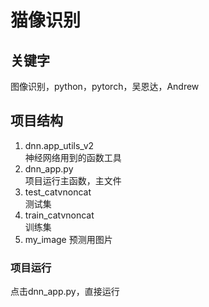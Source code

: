 # 猫像识别
## 关键字
图像识别，python，pytorch，吴恩达，Andrew
## 项目结构
1. dnn.app_utils_v2  
    神经网络用到的函数工具
2. dnn_app.py  
    项目运行主函数，主文件
3. test_catvnoncat  
    测试集
4. train_catvnoncat  
    训练集
4. my_image
    预测用图片
### 项目运行
点击dnn_app.py，直接运行